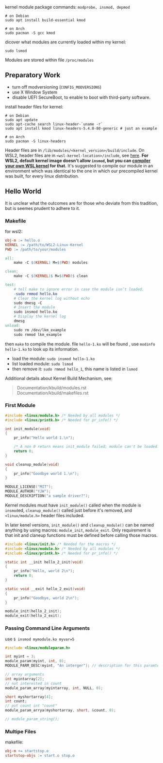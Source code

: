 kernel module package commands: `modprobe, insmod, depmod`

```shell
# on Debian
sudo apt install build-essential kmod

# on Arch
sudo pacman -S gcc kmod
```

dicover what modules are currently loaded within my kernel:

```shell
sudo lsmod
```

Modules are stored within file `/proc/modules`

## Preparatory Work

- turn off modversioning (`CONFIG_MODVERSIONS`)
- use X Window System
- disable UEFI SecureBoot, to enable to boot with third-party software.

install header files for kernel:

```shell
# on Debian
sudo apt update
sudo apt-cache search linux-header-`uname -r`
sudo apt install kmod linux-headers-5.4.0-80-generic # just an example

# on Arch
sudo pacman -S linux-headers
```

Header files are in `/lib/modules/<kernel_version>/build/include`. On WSL2, header files are in `<wsl-kernel-location>/include`, see [here](https://unix.stackexchange.com/questions/594470/wsl-2-does-not-have-lib-modules#:~:text=For%20those%20that%20need%20to%20load%20modules%20on,5%20Restart%20WSL.%20Your%20module%20should%20be%20loaded.). **For WSL2, default kernel image doesn't allow `insmod`, but you can [compiler your own WSL kernel](../Distributions/WSL/更新%20WSL%20Linux%20内核.md) for that.** It's suggested to compile our module in an environment which was identical to the one in which our precompiled kernel was built, for every linux distribution.

## Hello World

It is unclear what the outcomes are for those who deviate from this tradition, but is seemes prudent to adhere to it.

### Makefile

for wsl2:

```makefile
obj-m := hello.o
KERNEL := /path/to/WSL2-Linux-Kernel
PWD := /path/to/your/modules

all:
    make -C $(KERNEL) M=$(PWD) modules

clean:
    make -C $(KERNEL)$ M=$(PWD)$ clean

test:
    # tell make to ignore error in case the module isn’t loaded.
    -sudo rmmod hello.ko 
    # Clear the kernel log without echo
    sudo dmesg -C
    # Insert the module
    sudo insmod hello.ko
    # Display the kernel log
    dmesg
unload:
    sudo rm /dev/lkm_example
    sudo rmmod lkm_example
```

then `make` to compile the module. file `hello-1.ko` will be found , use  `modinfo hello-1.ko` to look up its information. 

- load the module: `sudo insmod hello-1.ko`
- list loaded module: `sudo lsmod` 
- then remove it: `sudo rmmod hello_1`, this name is listed in `lsmod`

Additional details about Kernel Build Mechanism, see:
> Documentation/kbuild/modules.rst
> Documentation/kbuild/makefiles.rst

### First Module

```c
#include <linux/module.h> /* Needed by all modules */
#include <linux/printk.h> /* Needed for pr_info() */

int init_module(void)
{
    pr_info("Hello world 1.\n");

    /* A non 0 return means init_module failed; module can't be loaded. */
    return 0;
}

void cleanup_module(void)
{
    pr_info("Goodbye world 1.\n");
}

MODULE_LICENSE("MIT");
MODULE_AUTHOR("YJW");
MODULE_DESCRIPTION("a sample driver?");
```

Kernel modules must have `init_module()` called when the module is `insmod`ed, `cleanup_module()` called just before it's removed, and `<linux/module.h>` header files included.

In later kenel versions, `init_module()` and `cleanup_module()` can be named anything by using macros: `module_init`, `module_exit`. Only requirement is that init and claneup functions must be defined before calling those macros.

```c
#include <linux/init.h> /* Needed for the macros */
#include <linux/module.h> /* Needed by all modules */
#include <linux/printk.h> /* Needed for pr_info() */

static int __init hello_2_init(void)
{
    pr_info("Hello, world 2\n");
    return 0;
}

static void __exit hello_2_exit(void)
{
    pr_info("Goodbye, world 2\n");
}

module_init(hello_2_init);
module_exit(hello_2_exit);
```

### Passing Command Line Arguments

use `$ insmod mymodule.ko myvar=5`

```c
#include <linux/moduleparam.h>

int myint = 3;
module_param(myint, int, 0);
MODULE_PARM_DESC(myint, "An interger"); // description for this paramter

// array arguments
int myintarray[2];
// not interested in count
module_param_array(myintarray, int, NULL, 0); 

short myshortarray[4];
int count;
// put count int "count"
module_param_arrya(myshortarray, short, &count, 0); 

// module_param_string();
```

### Multipe Files

makefile:

```makefile
obj-m += startstop.o
startstop-objs := start.o stop.o
```